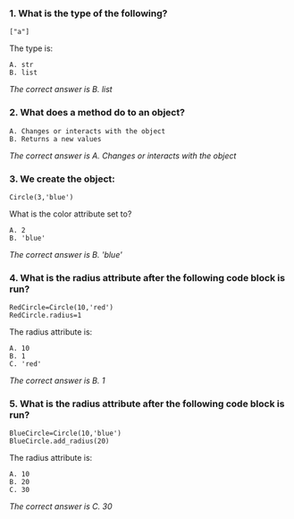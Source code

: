 ### 1. What is the type of the following?
    ["a"]

The type is:

    A. str
    B. list

_The correct answer is B. list_
### 2. What does a method do to an object? 
    A. Changes or interacts with the object
    B. Returns a new values 

_The correct answer is A. Changes or interacts with the object_
### 3. We create the object:
    Circle(3,'blue')

What is the color attribute set to?

    A. 2
    B. 'blue'

_The correct answer is B. 'blue'_
### 4. What is the radius attribute after the following code block is run?
    RedCircle=Circle(10,'red')
    RedCircle.radius=1

The radius attribute is:

    A. 10
    B. 1
    C. 'red'

_The correct answer is B. 1_
### 5. What is the radius attribute after the following code block is run?
    BlueCircle=Circle(10,'blue')
    BlueCircle.add_radius(20)

The radius attribute is:

    A. 10
    B. 20
    C. 30

_The correct answer is C. 30_
